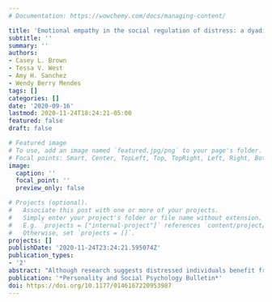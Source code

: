 ```yaml
---
# Documentation: https://wowchemy.com/docs/managing-content/

title: 'Emotional empathy in the social regulation of distress: a dyadic approach'
subtitle: ''
summary: ''
authors:
- Casey L. Brown
- Tessa V. West
- Amy H. Sanchez
- Wendy Berry Mendes
tags: []
categories: []
date: '2020-09-16'
lastmod: 2020-11-24T18:24:21-05:00
featured: false
draft: false

# Featured image
# To use, add an image named `featured.jpg/png` to your page's folder.
# Focal points: Smart, Center, TopLeft, Top, TopRight, Left, Right, BottomLeft, Bottom, BottomRight.
image:
  caption: ''
  focal_point: ''
  preview_only: false

# Projects (optional).
#   Associate this post with one or more of your projects.
#   Simply enter your project's folder or file name without extension.
#   E.g. `projects = ["internal-project"]` references `content/project/deep-learning/index.md`.
#   Otherwise, set `projects = []`.
projects: []
publishDate: '2020-11-24T23:24:21.595074Z'
publication_types:
- '2'
abstract: "Although research suggests distressed individuals benefit from others' empathy, it is unclear how an individual's level of empathy influences dyadic responses during emotional situations. In the current study, female participants (N = 140; 70 dyads) were paired with a stranger. One member of each dyad (the experiencer) was randomly assigned to undergo a stressful task and disclose negative personal experiences to their partner (the listener). Experiencers paired with listeners higher in dispositional emotional empathy had less negative affect during emotional disclosure and lower sympathetic nervous system reactivity during the stressful task and disclosure. Listeners higher in emotional empathy reported more negative affect in response to their partner's distress. Furthermore, for listeners higher in emotional empathy, those who more accurately rated their partner's emotions were more physiologically influenced by their partners. Findings shed light on interpersonal functions of empathy and suggest a stranger's level of emotional empathy regulates a distressed partner's emotions and physiology."
publication: '*Personality and Social Psychology Bulletin*'
doi: https://doi.org/10.1177/0146167220953987
---
```

